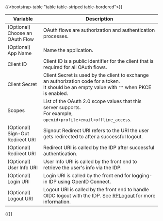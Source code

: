 #
   {{<bootstrap-table "table table-striped table-bordered">}}


   | Variable                         | Description                                                                                                                                                                           |
   |----------------------------------|---------------------------------------------------------------------------------------------------------------------------------------------------------------------------------------|
   | (Optional) Choose an OAuth Flow  | OAuth flows are authorization and authentication processes.                                                                                                                           |
   | (Optional) App Name              | Name the application.                                                                                                                                                                 |
   | Client ID                        | Client ID is a public identifier for the client that is required for all OAuth flows.                                                                                                 |
   | Client Secret                    | Client Secret is used by the client to exchange an authorization code for a token. <br> It should be an empty value with `""` when PKCE is enabled.                                   |
   | Scopes                           | List of the OAuth 2.0 scope values that this server supports. <br>For example, `openid+profile+email+offline_access`.                                                                 |
   | (Optional) Sign-Out Redirect URI | Signout Redirect URI refers to the URI the user gets redirected to after a successful logout.                                                                                         |
   | (Optional) Redirect URI          | Redirect URI is called by the IDP after successful authentication.                                                                                                                    |
   | (Optional) User Info URI         | User Info URI is called by the front end to retrieve the user's info via the IDP.                                                                                                     |
   | (Optional) Login URI             | Login URI is called by the front end for logging-in IDP using OpenID Connect.                                                                                                         |
   | (Optional) Logout URI            | Logout URI is called by the front end to handle OIDC logout with the IDP. See [RPLogout](https://openid.net/specs/openid-connect-rpinitiated-1_0.html#RPLogout) for more information. |



 {{</bootstrap-table>}}

   <!-- Do not remove. Keep this code at the bottom of the include -->
   <!-- DOCS-1007 -->
